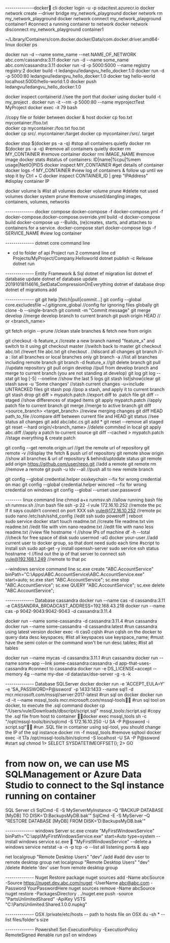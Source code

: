 
--------------docker cli
docker login -u <user> -p <pwd> odacitest.azurecr.io
docker network create --driver bridge my_network_playground
docker network rm my_network_playground
docker network connect my_network_playground container1    #connect a running container to network
docker network disconnect my_network_playground container1

~/Library/Containers/com.docker.docker/Data/com.docker.driver.amd64-linux
docker ps

docker run -d --name some_name --net NAME_OF_NETWORK abc.com/cassandra:3.11
docker run -d --name some_name abc.com/cassandra:3.11
docker run -d -p 5000:5000 --name registry registry:2
docker build -t ledangvu/ledangvu_hello_docker:1.0
docker run -d -p 5000:80 ledangvu/ledangvu_hello_docker:1.0
docker tag hello-world localhost:5000/hello-world:1.0
docker push ledangvu/ledangvu_hello_docker:1.0

docker inspect containerid  //see the port that docker using
docker build -t my_project .
docker run -it --rm -p 5000:80 --name myprojectTest MyProject
docker exec -it 79 bash

//copy file or folder between docker & host
docker cp foo.txt mycontainer:/foo.txt  
docker cp mycontainer:/foo.txt foo.txt  
docker cp src/. mycontainer:/target
docker cp mycontainer:/src/. target

docker stop $(docker ps -a -q)      #stop all containers quietly
docker rm $(docker ps -a -q)        #remove all containers quietly
docker rm MY_CONTAINER  #remove container
docker rmi IMAGE_NAME   #remove image
docker stats            #status of containers: ID|name|%cpu|%mem usage|NetIO|PIDS
docker inspect MY_CONTAINER #get details of container
docker logs -f MY_CONTAINER    #view log of containers & follow up until we stop it by Ctrl + C
docker inspect CONTAINER_ID | grep "IPAddress" #display container IP

docker volume ls        #list all volumes
docker volume prune     #delete not used volumes
docker system prune     #remove unused/dangling images, containers, volumes, networks

-------------- docker compose
docker-compose -f docker-compose.yml -f docker-compose.docker-compose.override.yml build -d
docker-compose build
docker-compose up  --Builds, (re)creates, starts, and attaches to containers for a service.
docker-compose start 
docker-compose logs -f SERVICE_NAME     #view log container

-------------- dotnet core command line
+ cd to folder of api Project run 2 command line
cd Projects/MyProject/Company.Helloworld
dotnet publish -c Release
dotnet run

-------------- Entity Framework & Sql
dotnet ef migration list
dotnet ef database update
dotnet ef database update 20191018114616_SetDataCompressionOnEverything
dotnet ef database drop
dotnet ef migrations add

-------------- git
git help [fetch|pull|commit...]
git config --global core.excludesfile ~/.gitignore_global   //config for ignoring files globally
git clone -b <branch> --single-branch <url>
git commit -m "Commit message"
git merge develop       //merge develop branch to current branch
git push origin HEAD  	// or <branch_name>

git fetch origin --prune    //clean stale branches & fetch new from origin

git checkout -b feature_x   //create a new branch named "feature_x" and switch to it using
git checkout master 		//switch back to master
git checkout abc.txt        //revert file abc.txt
git checkout .              //discard all changes
git branch                  //-a : list all branches or local branches only
git branch -a               //list all branches including remote branch
git branch -d feature_x		//git delete branch
git pull					//update repository
git pull origin develop     //pull from develop branch and merge to current branch (you are not standing at develop)
git log
git log --stat
git log [-5] --oneline      //show the last 5 logs 
git stash list|show|clear
git stash save -u 'Some changes'   //stash current changes -u=include UNTRACKED files
git stash pop                   //pop a stash, and apply it to current branch
git stash drop
git diff > mypatch.patch        //export diff to .patch file
git diff --staged               //show differences of staged items
git apply mypatch.patch         //apply patch file to current branch
git merge <branch>			//merge <branch> to active branch
git diff <source_branch> <target_branch>	//review merging changes
git diff HEAD path_to_file     //compare diff between current file and HEAD
git status 					//see status all changes
git add abc/abc.cs
git add *
git reset --remove all staged
git reset --hard origin/<branch_name> 	//delete commited in local
git apply abc.diff  //apply a patch to current source
git diff --cached > mypatch.patch     //stage everything & create patch

git config --get remote.origin.url      //get the remote url of repository
git remote -v                           //display the fetch & push url of repository
git remote show origin                  //show all branches & url of repository & behind/uptodate status
git remote add origin https://github.com/user/repo.git //add a remote
git remote rm                           //remove a remote
git push -u ldv --all                    //push all to new remote branch

git config --global credential.helper osxkeychain --fix for wrong credential on mac
git config --global credential.helper wincred --fix for wrong credential on windows
git config --global --unset user.password

-------- linux command line
chmod a+x runmsv.sh   //allow running bash file
sh runmsv.sh          //run bash file
ssh -p 22 -l vule 172.16.10.252   //remote the pc If it says couldn’t connect on port XXX
ssh vule@172.16.10.252            //remote pc
sudo nano /etc/ssh/sshd_config    //edit ssh
sudo poweroff | reboot         
sudo service docker start
touch readme.txt    //create file readme.txt
vim readme.txt      //edit file with vim
nano readme.txt     //edit file with nano
less readme.txt     //view file 
hostname -I         //show IPs of machine
df -h --total       //check for free space of disk
sudo usermod -aG docker your-user    //add current user to docker group, so that dont need sudo each time
#script to install ssh
sudo apt-get -y install openssh-server
sudo service ssh status
hostname -I         //find out the ip of that server to connect
ssh vule@192.168.1.249            //remote to that pc


--windows service command line
sc.exe create "ABC.AccountService" binPath="C:\Apps\ABC.AccountService\ABC.AccountService.exe" start=auto;
sc.exe start "ABC.AccountService";
sc.exe stop "ABC.AccountService";
sc.exe QUERY "ABC.AccountService";
sc.exe delete "ABC.AccountService";

-------------- Database cassandra
docker run --name cas -d cassandra:3.11 -e CASSANDRA_BROADCAST_ADDRESS=192.168.43.218
docker run --name cas -p 9042-9043:9042-9043 -d cassandra:3.11.4

docker run --name some-cassandra -d cassandra:3.11.4		#run cassandra
docker run --name some-cassandra -d cassandra:latest		#run cassandra using latest version
docker exec -ti cas0 cqlsh  #run cqlsh on the docker to query data
desc keyspaces;             #list all keyspaces
use keyspace_name;          #must have the semi colon or the command won't be run
desc tables;                #list all tables

docker run --name mycas -d cassandra:3.11.1		#run cassandra
docker run --name some-app --link some-cassandra:cassandra -d app-that-uses-cassandra	 #connect to cassandra
docker run -e DS_LICENSE=accept --memory 4g --name my-dse -d datastax/dse-server -g -s -k

-------------- Database SQLServer docker
docker run -e 'ACCEPT_EULA=Y' -e 'SA_PASSWORD=P@ssword' -p 1433:1433 --name sql1 -d mcr.microsoft.com/mssql/server:2017-latest  #run sql on docker
docker run -d -it --name mssql_tools mcr.microsoft.com/mssql-tools    #run sql tool on docker, to execute the .sql command
docker cp "/Users/vule/Downloads/dbscript/script.sql" mssql_tools:/script.sql     #copy the .sql file from host to container
docker exec mssql_tools sh -c  "/opt/mssql-tools/bin/sqlcmd -S 172.16.10.250 -U SA -P P@ssword -i script.sql"    #run .SQL file in container using sql-tool, you should change the IP of the sql instance
docker rm -f mssql_tools    #remove sqltool
docker exec -it 17a /opt/mssql-tools/bin/sqlcmd -S localhost -U SA -P P@ssword #start sql chmod
    1> SELECT SYSDATETIMEOFFSET();
    2> GO

# from now on, we can use MS SQLManagement or Azure Data Studio  to connect to the Sql instance running on container
SQL Server cli
SqlCmd -E -S MyServerMyInstance –Q “BACKUP DATABASE [MyDB] TO DISK=’D:BackupsMyDB.bak'”
SqlCmd -E -S MyServer –Q “RESTORE DATABASE [MyDB] FROM DISK=’D:BackupsMyDB.bak'”

-------------- windows Server 
sc.exe create "MyFirstWindowsService" binPath="C:\app\MyFirstWindowsService.exe" start=Auto type=system      --install windows service
sc.exe  "MyFirstWindowsService"      --delete a windows service
netstat -a -n -p tcp -o     --list all listening ports & app

net localgroup "Remote Desktop Users" "dev" /add  #add dev user to remote desktop group
net localgroup "Remote Desktop Users" "dev" /delete  #delete 'dev' user from remote desktop group

-------------- Nuget Restore package
nuget sources add -Name abcSource -Source https://nuget.dev.abc.com/nuget -UserName abc@abc.com -Password YourPasswordHere
nuget sources remove -Name abcSource
nuget restore -PackagesDirectory .
./nuget.exe push -source "PartsUnlimitedShared" -ApiKey VSTS "C:\PartsUnlimited.Shared.1.0.0.nupkg"

-------------- OSX
/private/etc/hosts      -- path to hosts file on OSX
du -sh *                -- list files/folder's size

-------------- Powershell
Set-ExecutionPolicy -ExecutionPolicy RemoteSigned     #enable run ps1 on windows
